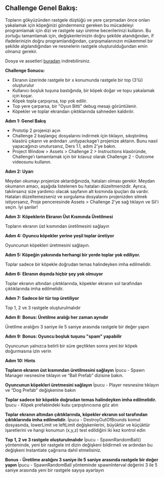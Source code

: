 ## Challenge Genel Bakış:

Topların gökyüzünden rastgele düştüğü ve yere çarpmadan önce onları yakalamak için köpeğinizi göndermeniz gereken bu mücadeleyi programlamak için dizi ve rastgele sayı üretme becerilerinizi kullanın. Bu zorluğu tamamlamak için, değişkenlerinizin doğru şekilde atandığından, if ifadelerinizin doğru programlandığından, çarpışmalarınızın mükemmel bir şekilde algılandığından ve nesnelerin rastgele oluşturulduğundan emin olmanız gerekir.

Dosya ve assetleri [buradan](https://drive.google.com/file/d/1Ok6m24mee7UQ-9250XKFmAGvZBoC-h_r/view?usp=sharing) indirebilirsiniz.


**Challenge Sonucu:**

- Ekranın üzerinde rastgele bir x konumunda rastgele bir top (3'lü) oluşturulur
- Kullanıcı boşluk tuşuna bastığında, bir köpek doğar ve topu yakalamak için koşar.
- Köpek topla çarpışırsa, top yok edilir.
- Top yere çarparsa, bir "Oyun Bitti" debug mesajı görüntülenir.
- Köpekler ve toplar ekrandan çıktıklarında sahneden kaldırılır.

**Adım 1: Genel Bakış**

- Prototip 2 projenizi açın
- Challenge 2 başlangıç dosyalarını indirmek için tıklayın, sıkıştırılmış klasörü çıkarın ve ardından .unitypackage'i projenize aktarın. Bunu nasıl yapacağınızı unutursanız, Ders 1.1, adım 2'ye bakın.
- Project Window > Assets > Challenge 2 > Instructions klasöründe, Challenge’ı tamamlamak için bir kılavuz olarak Challenge 2 - Outcome videosunu kullanın.

**Adım 2: Uyarı**

Meydan okumayı projenize aktardığınızda, hataları olması gerekir.
Meydan okumanın amacı, aşağıda listelenen bu hataları düzeltmenizdir. Ayrıca, takılırsanız size yardımcı olacak sayfanın alt kısmında ipuçları da vardır.
Hataları düzeltemezseniz ve sorgulama dosyalarını projenizden silmek istiyorsanız, Proje penceresinde  Assets > Challenge 2'ye sağ tıklayın ve Sil'i seçin.
İyi şanlar!

**Adım 3: Köpeklerin Ekranın Üst Kısmında Üretilmesi**
 
Topların ekranın üst kısmından üretilmesini sağlayın


**Adım 4: Oyuncu köpekler yerine yeşil toplar üretiyor**
 
Oyuncunun köpekleri üretmesini sağlayın.
 
**Adım 5: Köpeğin yakınında herhangi bir yerde toplar yok ediliyor.**
 
Toplar sadece bir köpekle doğrudan temas halindeyken imha edilmelidir.

**Adım 6: Ekranın dışında hiçbir şey yok olmuyor**
 
Toplar ekranın altından çıktıklarında, köpekler ekranın sol tarafından çıktıklarında imha edilmelidir.

**Adım 7: Sadece bir tür top üretiliyor**
 
Top 1, 2 ve 3 rastgele oluşturulmalıdır

**Adım 8: Bonus: Üretilme aralığı her zaman aynıdır**
 
Üretilme aralığını 3 saniye ile 5 saniye arasında rastgele bir değer yapın

**Adım 9: Bonus: Oyuncu boşluk tuşunu "spam" yapabilir**
 
Oyuncunun yalnızca belirli bir süre geçtikten sonra yeni bir köpek doğurmasına izin verin

**Adım 10: Hints**

**Topların ekranın üst kısmından üretilmesini sağlayın**
İpucu - Spawn Manager nesnesine tıklayın ve “Ball Prefab” dizisine bakın.

**Oyuncunun köpekleri üretmesini sağlayın**
İpucu - Player nesnesine tıklayın ve “Dog Prefab” değişkenine bakın

**Toplar sadece bir köpekle doğrudan temas halindeyken imha edilmelidir.**
İpucu - Köpek prefabindeki kutu çarpıştırıcısına göz atın

**Toplar ekranın altından çıktıklarında, köpekler ekranın sol tarafından çıktıklarında imha edilmelidir.**
İpucu - DestroyOutOfBounds komut dosyasında, lowerLimit ve leftLimit değişkenlerini, büyüktür ve küçüktür işaretlerini ve hangi konumun (x,y,z) test edildiğini iki kez kontrol edin

**Top 1, 2 ve 3 rastgele oluşturulmalıdır**
İpucu - SpawnRandomBall() yönteminde, yeni bir rastgele int dizin değişkeni bildirmeli ve ardından bu değişkeni Instantiate çağrısına dahil etmelisiniz.

**Bonus - Üretilme aralığını 3 saniye ile 5 saniye arasında rastgele bir değer yapın**
İpucu - SpawnRandomBall yönteminde spawnInterval değerini 3 ile 5 saniye arasında yeni bir rastgele sayıya ayarlayın
















